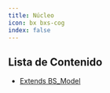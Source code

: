 ```yaml
---
title: Núcleo
icon: bx bxs-cog
index: false
---
```


## Lista de Contenido

- [Extends BS_Model](../core/bs-model.md)
